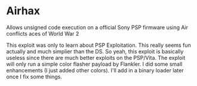 # Airhax

Allows unsigned code execution on a official Sony PSP firmware using Air conflicts aces of  World War 2 

This exploit was only to learn about PSP Exploitation. This really seems fun actually and much simplier than the DS. So yeah, this exploit is basically useless since there are much better exploits on the PSP/Vita. The exploit will only run a simple color flasher payload by Flankler. I did some small enhancements (I just added other colors). I'll add in a binary loader later once I fix some things.
